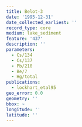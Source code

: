 ```yaml
---
title: Belot-3
date: '1995-12-31'
date_collected_earliest: ''
record_type: core
medium: lake_sediment
feature: '437'
description: ''
parameters:
  - Cs/134
  - Cs/137
  - Pb/210
  - Be/7
  - Hg/total
publications:
  - lockhart_etal95
geo_error: 0.0
geometry: ''
bbox: ~
longitude: ''
latitude: ''
---
```

